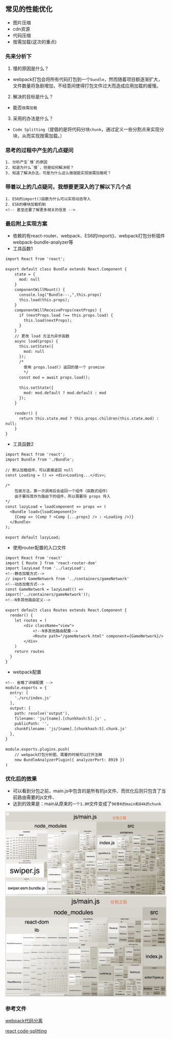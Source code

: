 ## 常见的性能优化
+ 图片压缩
+ cdn资源
+ 代码压缩
+ 按需加载(这次的重点)

### 先来分析下

1. 慢的原因是什么？

+ webpack打包会将所有代码打包到一个`bundle`，然而随着项目额逐渐扩大，文件数量将急剧增加，不经意间使得打包文件过大而造成应用加载的缓慢。

2. 解决的目标是什么？

+ 能否`按需加载`

3. 采用的办法是什么？

+ `Code Splitting`（提倡的是将代码分块`chunk`，通过定义一些分割点来实现分块，从而实现按需加载。）

### 思考的过程中产生的几点疑问

```
1. 分析产生`慢`的原因
2. 知道为什么`慢`，但是如何解决呢？
3. 知道了解决办法，可是为什么这么做就能实现按需加载呢？
```

### 带着以上的几点疑问，我想要更深入的了解以下几个点

```
1. ES6的import()函数为什么可以实现动态导入
2. ES6的模块加载机制
<!-- 甚至还要了解更多相关的信息 -->
```

### 最后附上实现方案

+ 依赖的有react-router、webpack、ES6的import()、webpack打包分析插件webpack-bundle-analyzer等
+ 工具函数1
```
import React from 'react';

export default class Bundle extends React.Component {
    state = {
      mod: null
    }
    componentWillMount() {
      console.log("Bundle---,",this.props)
      this.load(this.props);
    }
    componentWillReceiveProps(nextProps) {
      if (nextProps.load !== this.props.load) {
        this.load(nextProps);
      }
    }
    // 更改 load 方法为异步函数
    async load(props) {
      this.setState({
        mod: null
      });
      /*
        使用 props.load() 返回的是一个 promise
        */
      const mod = await props.load();

      this.setState({
        mod: mod.default ? mod.default : mod
      });
    }

    render() {
      return this.state.mod ? this.props.children(this.state.mod) : null;
    }
}

```
+ 工具函数2

```
import React from 'react';
import Bundle from './Bundle';

// 默认加载组件，可以直接返回 null
const Loading = () => <div>Loading...</div>;

/*
    包装方法，第一次调用后会返回一个组件（函数式组件）
    由于要将其作为路由下的组件，所以需要将 props 传入
*/
const lazyLoad = loadComponent => props => (
  <Bundle load={loadComponent}>
    {Comp => (Comp ? <Comp {...props} /> : <Loading />)}
  </Bundle>
);

export default lazyLoad;

```
+ 使用router配置的入口文件

```
import React from 'react'
import { Route } from 'react-router-dom'
import lazyLoad from '../lazyLoad';
<!--静态加载方式-->
// import GameNetwork from '../containers/gameNetwork'
<!--动态加载方式-->
const GameNetwork = lazyLoad(() => import('../containers/gameNetwork'));
<!--N多其他路由定义-->

export default class Routes extends React.Component {
  render() {
    let routes = (
        <div className="view">
            <!--N多其他路由配置-->
            <Route path="/gameNetwork.html" component={GameNetwork}/>
        </div>
    )
    return routes
  }
}

```

+ webpack配置

```
<!-- 省略了详细配置 -->
module.exports = {
  entry: [
    './src/index.js'
  ],
  output: {
    path: resolve('output'),
    filename: 'js/[name].[chunkhash:5].js' ,
    publicPath: '',
    chunkFilename: 'js/[name].[chunkhash:5].chunk.js'
  },
}

module.exports.plugins.push(
    // webpack打包分析图、需要的时候可以打开注释
    new BundleAnalyzerPlugin({ analyzerPort: 8919 })
)
```


### 优化后的效果

+ 可以看到分包之前，main.js中包含的是所有的js文件、而优化后则只包含了当前路由需要的js文件、
+ 达到的效果是：main从原来的`一个1.8M`文件变成了`90多K的main和84k的chunk`

![优化前](../imgs/优化前.jpeg)
![优化后](../imgs/优化后.jpeg)

### 参考文件

[webpack代码分离](https://webpack.docschina.org/guides/code-splitting/)

[react code-splitting](https://www.reactjscn.com/docs/code-splitting.html)
